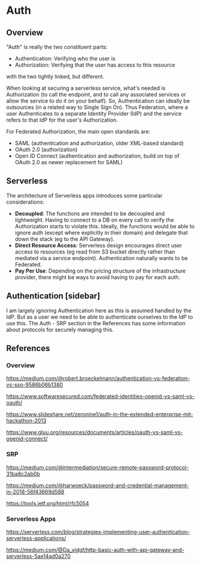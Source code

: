 # Auth

## Overview

"Auth" is really the two constituent parts:

* Authentication: Verifying who the user is
* Authorization: Verifying that the user has access to this resource

with the two tightly linked, but different. 

When looking at securing a serverless service, what's needed is Authorization (to call the endpoint, and to call any 
associated services or allow the service to do it on your behalf). So, Authentication can ideally be outsources (in a 
related way to Single Sign On). Thus Federation, where a user Authenticates to a separate Identity Provider (IdP) and
the service refers to that IdP for the user's Authorization.

For Federated Authorization, the main open standards are:
* SAML (authentication and authorization, older XML-based standard)
* OAuth 2.0 (authorization)
* Open ID Connect (authentication and authorization, build on top of OAuth 2.0 as newer replacement for SAML)


## Serverless

The architecture of Serverless apps introduces some particular considerations:

- **Decoupled**: The functions are intended to be decoupled and lightweight. Having to connect to a DB on every call to 
verify the Authorization starts to violate this. Ideally, the functions would be able to ignore auth (except where 
explicitly in their domain) and delegate that down the stack (eg to the API Gateway).
- **Direct Resource Access**: Serverless design encourages direct user access to resources (eg read from S3 bucket 
directly rather than mediated via a service endpoint). Authentication naturally wants to be Federated.
- **Pay Per Use**: Depending on the pricing structure of the infrastructure provider, there might be ways to avoid 
having to pay for each auth.


## Authentication \[sidebar\]

I am largely ignoring Authentication here as this is assumed handled by the IdP. But as a user we need to be able to 
authenticate ourselves to the IdP to use this. The Auth - SRP section in the References has some information about 
protocols for securely managing this.


## References

### Overview

https://medium.com/@robert.broeckelmann/authentication-vs-federation-vs-sso-9586b06b1380

https://www.softwaresecured.com/federated-identities-openid-vs-saml-vs-oauth/

https://www.slideshare.net/zeronine1/auth-in-the-extended-enterprise-mit-hackathon-2013

https://www.gluu.org/resources/documents/articles/oauth-vs-saml-vs-openid-connect/

### SRP

https://medium.com/@intermediation/secure-remote-password-protocol-31ba8c2ab0b

https://medium.com/@harwoeck/password-and-credential-management-in-2018-56f43669d588

https://tools.ietf.org/html/rfc5054

### Serverless Apps

https://serverless.com/blog/strategies-implementing-user-authentication-serverless-applications/

https://medium.com/@Da_vidgf/http-basic-auth-with-api-gateway-and-serverless-5ae14ad0a270
